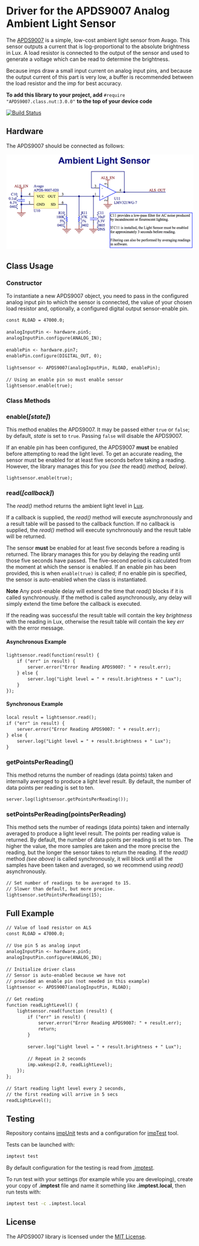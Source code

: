Driver for the APDS9007 Analog Ambient Light Sensor
===================================

The [APDS9007](http://www.mouser.com/ds/2/38/V02-0512EN-4985.pdf) is a simple, low-cost ambient light sensor from Avago. This sensor outputs a current that is log-proportional to the absolute brightness in Lux. A load resistor is connected to the output of the sensor and used to generate a voltage which can be read to determine the brightness.

Because imps draw a small input current on analog input pins, and because the output current of this part is very low, a buffer is recommended between the load resistor and the imp for best accuracy.

**To add this library to your project, add** `#require "APDS9007.class.nut:3.0.0"` **to the top of your device code**

[![Build Status](https://travis-ci.org/electricimp/APDS9007.svg?branch=master)](https://travis-ci.org/electricimp/APDS9007)

## Hardware

The APDS9007 should be connected as follows:

![APDS9007 Circuit](./circuit.png)

## Class Usage

### Constructor

To instantiate a new APDS9007 object, you need to pass in the configured analog input pin to which the sensor is connected, the value of your chosen load resistor and, optionally, a configured digital output sensor-enable pin.

```squirrel
const RLOAD = 47000.0;

analogInputPin <- hardware.pin5;
analogInputPin.configure(ANALOG_IN);

enablePin <- hardware.pin7;
enablePin.configure(DIGITAL_OUT, 0);

lightsensor <- APDS9007(analogInputPin, RLOAD, enablePin);

// Using an enable pin so must enable sensor
lightsensor.enable(true);
```

### Class Methods

### enable(*[state]*)

This method enables the APDS9007. It may be passed either `true` or `false`; by default, *state* is set to `true`. Passing `false` will disable the APDS9007.

If an enable pin has been configured, the APDS9007 **must** be enabled before attempting to read the light level. To get an accurate reading, the sensor must be enabled for at least five seconds before taking a reading. However, the library manages this for you *(see the* read() *method, below)*.


```squirrel
lightsensor.enable(true);
```

### read(*[callback]*)

The *read()* method returns the ambient light level in [Lux](http://en.wikipedia.org/wiki/Lux).

If a callback is supplied, the *read()* method will execute asynchronously and a result table will be passed to the callback function. If no callback is supplied, the *read()* method will execute synchronously and the result table will be returned.

The sensor **must** be enabled for at least five seconds before a reading is returned. The library manages this for you by delaying the reading until those five seconds have passed. The five-second period is calculated from the moment at which the sensor is enabled. If an enable pin has been provided, this is when `enable(true)` is called; if no enable pin is specified, the sensor is auto-enabled when the class is instantiated.

**Note** Any post-enable delay will extend the time that *read()* blocks if it is called synchronously. If the method is called asynchronously, any delay will simply extend the time before the callback is executed.

If the reading was successful the result table will contain the key *brightness* with the reading in Lux, otherwise the result table will contain the key *err* with the error message.

#### Asynchronous Example ####

```squirrel
lightsensor.read(function(result) {
    if ("err" in result) {
        server.error("Error Reading APDS9007: " + result.err);
    } else {
        server.log("Light level = " + result.brightness + " Lux");
    }
});
```

#### Synchronous Example ####

```squirrel
local result = lightsensor.read();
if ("err" in result) {
    server.error("Error Reading APDS9007: " + result.err);
} else {
    server.log("Light level = " + result.brightness + " Lux");
}
```

### getPointsPerReading()

This method returns the number of readings (data points) taken and internally averaged to produce a light level result. By default, the number of data points per reading is set to ten.

```squirrel
server.log(lightsensor.getPointsPerReading());
```

### setPointsPerReading(pointsPerReading)

This method sets the number of readings (data points) taken and internally averaged to produce a light level result. The points per reading value is returned. By default, the number of data points per reading is set to ten. The higher the value, the more samples are taken and the more precise the reading, but the longer the sensor takes to return the reading. If the *read()* method *(see above)* is called synchronously, it will block until all the samples have been taken and averaged, so we recommend using *read()* asynchronously.

```squirrel
// Set number of readings to be averaged to 15.
// Slower than default, but more precise.
lightsensor.setPointsPerReading(15);
```

## Full Example

```squirrel
// Value of load resistor on ALS
const RLOAD = 47000.0;

// Use pin 5 as analog input
analogInputPin <- hardware.pin5;
analogInputPin.configure(ANALOG_IN);

// Initialize driver class
// Sensor is auto-enabled because we have not
// provided an enable pin (not needed in this example)
lightsensor <- APDS9007(analogInputPin, RLOAD);

// Get reading
function readLightLevel() {
    lightsensor.read(function (result) {
        if ("err" in result) {
            server.error("Error Reading APDS9007: " + result.err);
            return;
        }

        server.log("Light level = " + result.brightness + " Lux");

        // Repeat in 2 seconds
        imp.wakeup(2.0, readLightLevel);
    });
};

// Start reading light level every 2 seconds,
// the first reading will arrive in 5 secs
readLightLevel();
```

## Testing

Repository contains [impUnit](https://github.com/electricimp/impUnit) tests and a configuration for [impTest](https://github.com/electricimp/impTest) tool.

Tests can be launched with:

```bash
imptest test
```

By default configuration for the testing is read from [.imptest](https://github.com/electricimp/impTest/blob/develop/docs/imptest-spec.md).

To run test with your settings (for example while you are developing), create your copy of **.imptest** file and name it something like **.imptest.local**, then run tests with:

 ```bash
 imptest test -c .imptest.local
 ```

## License

The APDS9007 library is licensed under the [MIT License](./LICENSE).
